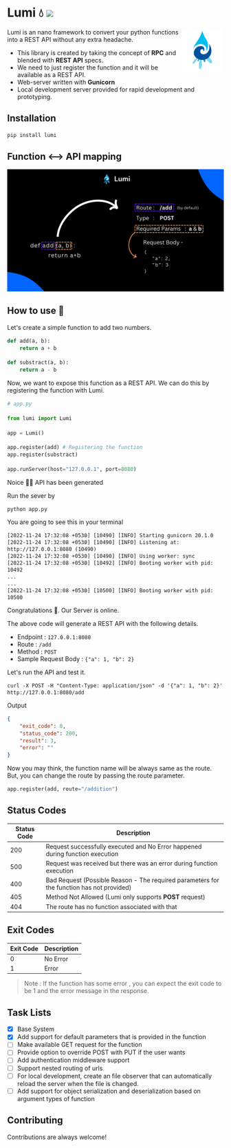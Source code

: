 # Lumi 💧 <a href="https://hits.seeyoufarm.com"><img src="https://hits.seeyoufarm.com/api/count/incr/badge.svg?url=https%3A%2F%2Fgithub.com%2FTanmoy741127%2Flumi&count_bg=%2379C83D&title_bg=%23555555&icon=&icon_color=%23E7E7E7&title=hits&edge_flat=false"/></a>

<img align="right" src="https://raw.githubusercontent.com/Tanmoy741127/cdn/main/lumi/lumi-logo.png" height="100px"/>

Lumi is an nano framework to convert your python functions into a REST API without any extra headache.

* This library is created by taking the concept of **RPC** and blended with **REST API** specs. 
* We need to just register the function and it will be available as a REST API. 
* Web-server written with **Gunicorn**
* Local development server provided for rapid development and prototyping.

## Installation

```bash
pip install lumi
```

## Function <--> API mapping
![function - API maaping](https://raw.githubusercontent.com/Tanmoy741127/cdn/main/lumi/function-api-map.png)


## How to use 🤔

Let's create a simple function to add two numbers.

```python
def add(a, b):
    return a + b

def substract(a, b):
    return a - b
```

Now, we want to expose this function as a REST API. We can do this by registering the function with Lumi.

```python
# app.py

from lumi import Lumi

app = Lumi()

app.register(add) # Registering the function
app.register(substract)

app.runServer(host="127.0.0.1", port=8080)
```

Noice 🎉🎉  API has been generated

Run the sever by
```
python app.py
```
You are going to see this in your terminal 
```
[2022-11-24 17:32:08 +0530] [10490] [INFO] Starting gunicorn 20.1.0
[2022-11-24 17:32:08 +0530] [10490] [INFO] Listening at: http://127.0.0.1:8080 (10490)
[2022-11-24 17:32:08 +0530] [10490] [INFO] Using worker: sync
[2022-11-24 17:32:08 +0530] [10492] [INFO] Booting worker with pid: 10492
...
...
[2022-11-24 17:32:08 +0530] [10500] [INFO] Booting worker with pid: 10500
```

Congratulations 👏. Our Server is online. 


The above code will generate a REST API with the following details.

- Endpoint : `127.0.0.1:8080`
- Route : `/add`
- Method : `POST`
- Sample Request Body : `{"a": 1, "b": 2}`

Let's run the API and test it.

```curl
curl -X POST -H "Content-Type: application/json" -d '{"a": 1, "b": 2}' http://127.0.0.1:8080/add
```

Output

```json
{
    "exit_code": 0, 
    "status_code": 200, 
    "result": 3, 
    "error": ""
}
```


Now you may think, the function name will be always same as the route. But, you can change the route by passing the route parameter.

```python
app.register(add, route="/addition")
```

## Status Codes

| Status Code | Description |
| --- | --- |
| 200 | Request successfully executed and No Error happened during function execution |
| 500 | Request was received but there was an error during function execution |
| 400 | Bad Request (Possible Reason - The required parameters for the function has not provided) |
| 405 | Method Not Allowed (Lumi only supports **POST** request) |
| 404 | The route has no function associated with that |


## Exit Codes
| Exit Code | Description |
| --- | --- |
| 0 | No Error |
| 1 | Error |

> Note : If the function has some error , you can expect the exit code to be 1 and the error message in the response.

## Task Lists
- [x] Base System
- [x] Add support for default parameters that is provided in the function
- [ ] Make available GET request for the function
- [ ] Provide option to override POST with PUT if the user wants
- [ ] Add authentication middleware support
- [ ] Support nested routing of urls
- [ ] For local development, create an file observer that can automatically reload the server when the file is changed.
- [ ] Add support for object serialization and deserialization based on argument types of function

## Contributing

Contributions are always welcome!
